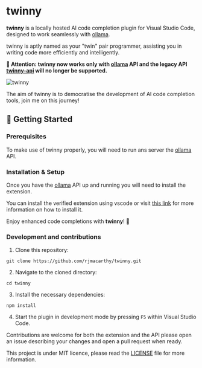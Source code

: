 # twinny

**twinny** is a locally hosted AI code completion plugin for Visual Studio Code, designed to work seamlessly with [ollama](https://github.com/jmorganca/ollama).

twinny is aptly named as your "twin" pair programmer, assisting you in writing code more efficiently and intelligently.

**🎉 Attention: twinny now works only with [ollama](https://github.com/jmorganca/ollama) API and the legacy API [twinny-api](https://github.com/rjmacarthy/twinny-api) will no longer be supported.**

![twinny](https://github.com/rjmacarthy/twinny/assets/5537428/95a1d8d5-f2fb-47b3-b246-23ff822464c3)

The aim of twinny is to democratise the development of AI code completion tools, join me on this journey!

## 🚀 Getting Started

### Prerequisites

To make use of twinny properly, you will need to run ans server the [ollama](https://github.com/jmorganca/ollama) API.

### Installation & Setup

Once you have the [ollama](https://github.com/jmorganca/ollama) API up and running you will need to install the extension.

You can install the verified extension using vscode or visit [this link](https://marketplace.visualstudio.com/items?itemName=rjmacarthy.twinny) for more information on how to install it.

Enjoy enhanced code completions with **twinny**! 🎉

### Development and contributions

1. Clone this repository:

```
git clone https://github.com/rjmacarthy/twinny.git
```

2. Navigate to the cloned directory:

```
cd twinny
```

3. Install the necessary dependencies:

```
npm install
```

4. Start the plugin in development mode by pressing `F5` within Visual Studio Code.

Contributions are welcome for both the extension and the API please open an issue describing your changes and open a pull request when ready.

This project is under MIT licence, please read the [LICENSE](https://github.com/rjmacarthy/twinny/blob/master/LICENSE) file for more information.
